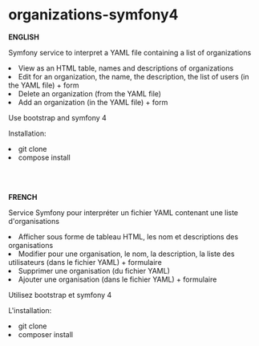 # organizations-symfony4

<b>ENGLISH</b>

Symfony service to interpret a YAML file containing a list of organizations

<li> View as an HTML table, names and descriptions of organizations
<li> Edit for an organization, the name, the description, the list of users (in the YAML file) + form
<li> Delete an organization (from the YAML file)
<li> Add an organization (in the YAML file) + form

Use bootstrap and symfony 4

Installation:

<li> git clone
<li> compose install
  

<br><br>

<b>FRENCH</b>

Service Symfony pour interpréter un fichier YAML contenant une liste d'organisations

<li> Afficher sous forme de tableau HTML, les nom et descriptions des organisations
<li> Modifier pour une organisation, le nom, la description, la liste des utilisateurs (dans le fichier YAML) + formulaire
<li> Supprimer une organisation (du fichier YAML)
<li> Ajouter une organisation (dans le fichier YAML) + formulaire

Utilisez bootstrap et symfony 4

L'installation:

<li> git clone
<li> composer install
  


<br><br>
